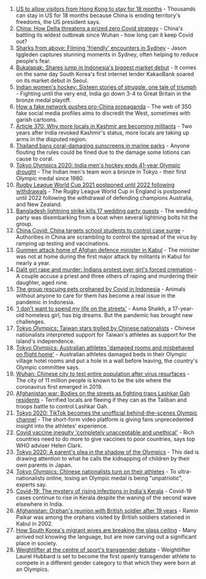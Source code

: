 1. [US to allow visitors from Hong Kong to stay for 18 months](https://www.bbc.co.uk/news/world-us-canada-58105075) - Thousands can stay in US for 18 months because China is eroding territory's freedoms, the US president says.
2. [China: How Delta threatens a prized zero Covid strategy](https://www.bbc.co.uk/news/world-asia-china-58095909) - China's battling its widest outbreak since Wuhan - how long can it keep Covid out?
3. [Sharks from above: Filming 'friendly' encounters in Sydney](https://www.bbc.co.uk/news/world-australia-58009981) - Jason Iggleden captures stunning moments in Sydney, often helping to reduce people's fear.
4. [Bukalapak: Shares jump in Indonesia's biggest market debut](https://www.bbc.co.uk/news/business-58109992) - It comes on the same day South Korea's first internet lender KakaoBank soared on its market debut in Seoul.
5. [Indian women's hockey: Sixteen stories of struggle, one tale of triumph](https://www.bbc.co.uk/news/world-asia-india-58071416) - Fighting until the very end, India go down 3-4 to Great Britain in the bronze medal playoff.
6. [How a fake network pushes pro-China propaganda](https://www.bbc.co.uk/news/world-asia-china-58062630) - The web of 350 fake social media profiles aims to discredit the West, sometimes with garish cartoons.
7. [Article 370: Why more locals in Kashmir are becoming militants](https://www.bbc.co.uk/news/world-asia-india-58025062) - Two years after India revoked Kashmir's status, more locals are taking up arms in the disputed region.
8. [Thailand bans coral-damaging sunscreens in marine parks](https://www.bbc.co.uk/news/world-asia-58092472) - Anyone flouting the rules could be fined due to the damage some lotions can cause to coral.
9. [Tokyo Olympics 2020: India men's hockey ends 41-year Olympic drought](https://www.bbc.co.uk/news/world-asia-india-58067121) - The Indian men's team won a bronze in Tokyo - their first Olympic medal since 1980.
10. [Rugby League World Cup 2021 postponed until 2022 following withdrawals](https://www.bbc.co.uk/sport/rugby-league/57630566) - The Rugby League World Cup in England is postponed until 2022 following the withdrawal of defending champions Australia, and New Zealand.
11. [Bangladesh lightning strike kills 17 wedding party guests](https://www.bbc.co.uk/news/world-asia-58094680) - The wedding party was disembarking from a boat when several lightning bolts hit the group.
12. [China Covid: China targets school students to control case surge](https://www.bbc.co.uk/news/world-asia-china-58052902) - Authorities in China are scrambling to control the spread of the virus by ramping up testing and vaccinations.
13. [Gunmen attack home of Afghan defence minister in Kabul](https://www.bbc.co.uk/news/world-asia-58081253) - The minister was not at home during the first major attack by militants in Kabul for nearly a year.
14. [Dalit girl rape and murder: Indians protest over girl's forced cremation](https://www.bbc.co.uk/news/world-asia-india-58083052) - A couple accuse a priest and three others of raping and murdering their daughter, aged nine.
15. [The group rescuing pets orphaned by Covid in Indonesia](https://www.bbc.co.uk/news/world-asia-58082216) - Animals without anyone to care for them has become a real issue in the pandemic in Indonesia.
16. [‘I don’t want to spend my life on the streets’](https://www.bbc.co.uk/news/world-asia-india-58025055) - Asma Shaikh, a 17-year-old homeless girl, has big dreams. But the pandemic has brought new challenges.
17. [Tokyo Olympics: Taiwan stars trolled by Chinese nationalists](https://www.bbc.co.uk/news/world-asia-china-58082265) - Chinese nationalists interpreted support for Taiwan's athletes as support for the island's independence.
18. [Tokyo Olympics: Australian athletes 'damaged rooms and misbehaved on flight home'](https://www.bbc.co.uk/sport/olympics/58072039) - Australian athletes damaged beds in their Olympic village hotel rooms and put a hole in a wall before leaving, the country's Olympic committee says.
19. [Wuhan: Chinese city to test entire population after virus resurfaces](https://www.bbc.co.uk/news/world-asia-china-58066744) - The city of 11 million people is known to be the site where the coronavirus first emerged in 2019.
20. [Afghanistan war: Bodies on the streets as fighting traps Lashkar Gah residents](https://www.bbc.co.uk/news/world-asia-58074525) - Terrified locals are fleeing if they can as the Taliban and troops battle to control Lashkar Gah.
21. [Tokyo 2020: TikTok becomes the unofficial behind-the-scenes Olympic channel](https://www.bbc.co.uk/news/world-australia-58053519) - The short-form video platform is giving fans unprecedented insight into the athletes' experience.
22. [Covid vaccine inequity 'completely unacceptable and unethical'](https://www.bbc.co.uk/news/world-asia-58067686) - Rich countries need to do more to give vaccines to poor countries, says top WHO adviser Helen Clark.
23. [Tokyo 2020: A parent's plea in the shadow of the Olympics](https://www.bbc.co.uk/news/world-asia-58057432) - This dad is drawing attention to what he calls the kidnapping of children by their own parents in Japan.
24. [Tokyo Olympics: Chinese nationalists turn on their athletes](https://www.bbc.co.uk/news/world-asia-china-58024068) - To ultra-nationalists online, losing an Olympic medal is being "unpatriotic", experts say.
25. [Covid-19: The mystery of rising infections in India's Kerala](https://www.bbc.co.uk/news/world-asia-india-58054124) - Covid-19 cases continue to rise in Kerala despite the waning of the second wave elsewhere in India.
26. [Afghanistan: Orphan's reunion with British soldier after 19 years](https://www.bbc.co.uk/news/world-asia-58028234) - Ramin Paikar was among the orphans visited by British soldiers stationed in Kabul in 2002.
27. [How South Korea's migrant wives are breaking the glass ceiling](https://www.bbc.co.uk/news/world-asia-57716704) - Many arrived not knowing the language, but are now carving out a significant place in society.
28. [Weightlifter at the centre of sport's transgender debate](https://www.bbc.co.uk/sport/olympics/57989022) - Weightlifter Laurel Hubbard is set to become the first openly transgender athlete to compete in a different gender category to that which they were born at an Olympics.
